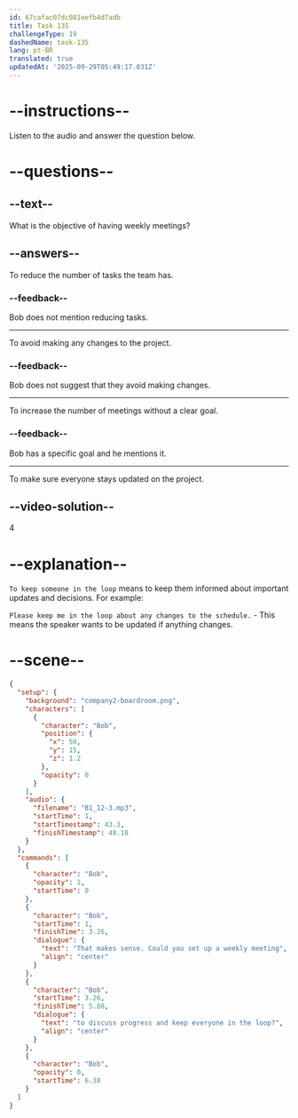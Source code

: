```yaml
---
id: 67cafac07dc081eefb4d7adb
title: Task 135
challengeType: 19
dashedName: task-135
lang: pt-BR
translated: true
updatedAt: '2025-09-29T05:49:17.031Z'
---
```


<!-- (Audio) Bob: That makes sense. Could you set up a weekly meeting to discuss progress and keep everyone in the loop? -->

# --instructions--

Listen to the audio and answer the question below.  

# --questions--

## --text--

What is the objective of having weekly meetings?

## --answers--

To reduce the number of tasks the team has.

### --feedback--

Bob does not mention reducing tasks.  

---

To avoid making any changes to the project.

### --feedback--

Bob does not suggest that they avoid making changes.

---

To increase the number of meetings without a clear goal.

### --feedback--

Bob has a specific goal and he mentions it.

---

To make sure everyone stays updated on the project.

## --video-solution--

4  

# --explanation--

`To keep someone in the loop` means to keep them informed about important updates and decisions. For example:

`Please keep me in the loop about any changes to the schedule.` - This means the speaker wants to be updated if anything changes.

# --scene--

```json
{
  "setup": {
    "background": "company2-boardroom.png",
    "characters": [
      {
        "character": "Bob",
        "position": {
          "x": 50,
          "y": 15,
          "z": 1.2
        },
        "opacity": 0
      }
    ],
    "audio": {
      "filename": "B1_12-3.mp3",
      "startTime": 1,
      "startTimestamp": 43.3,
      "finishTimestamp": 48.18
    }
  },
  "commands": [
    {
      "character": "Bob",
      "opacity": 1,
      "startTime": 0
    },
    {
      "character": "Bob",
      "startTime": 1,
      "finishTime": 3.26,
      "dialogue": {
        "text": "That makes sense. Could you set up a weekly meeting",
        "align": "center"
      }
    },
    {
      "character": "Bob",
      "startTime": 3.26,
      "finishTime": 5.88,
      "dialogue": {
        "text": "to discuss progress and keep everyone in the loop?",
        "align": "center"
      }
    },
    {
      "character": "Bob",
      "opacity": 0,
      "startTime": 6.38
    }
  ]
}
```
